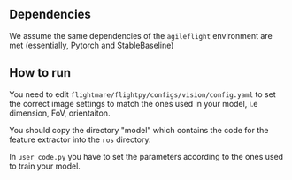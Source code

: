 ## Dependencies

We assume the same dependencies of the `agileflight` environment are met (essentially, Pytorch and StableBaseline)

## How to run

You need to edit `flightmare/flightpy/configs/vision/config.yaml` to set the correct image settings to match the ones used in your model, i.e dimension, FoV, orientaiton.

You should copy the directory "model" which contains the code for the feature extractor into the `ros` directory.

In `user_code.py` you have to set the parameters according to the ones used to train your model.